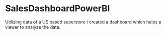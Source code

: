 # SalesDashboardPowerBI
Utilizing data of a US based superstore I created a dashboard which helps a viewer to analyze the data.
